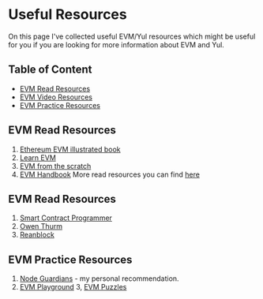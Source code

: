 # Useful Resources
On this page I've collected useful EVM/Yul resources which might be useful for you if you are looking for more information about EVM and Yul.

## Table of Content
* [EVM Read Resources](#evm-read-resources)
* [EVM Video Resources](#evm-video-resources)
* [EVM Practice Resources](#evm-practice-resources)

## EVM Read Resources
1. [Ethereum EVM illustrated book](https://takenobu-hs.github.io/downloads/ethereum_evm_illustrated.pdf)
2. [Learn EVM](https://learnevm.com/chapters/intro/overview)
3. [EVM from the scratch](https://evm-from-scratch.xyz/content/01_intro)
4. [EVM Handbook](https://noxx3xxon.notion.site/The-EVM-Handbook-bb38e175cc404111a391907c4975426d)
More read resources you can find [here](https://www.devpill.me/docs/smart-contract-development/evm-deep-dive/)

## EVM Read Resources
1. [Smart Contract Programmer](https://www.youtube.com/watch?v=vTeav5Rinco&list=PLO5VPQH6OWdVKZKJtTGTB10dDXyMVvPR5)
2. [Owen Thurm](https://www.youtube.com/@0xOwenThurm)
3. [Reanblock](https://www.youtube.com/watch?v=JQ-uSq-HhSU&list=PLkqz4ywkYlzc8ofRCO7MHV6NXOVgPyrJq)

## EVM Practice Resources
1. [Node Guardians](https://nodeguardians.io/) - my personal recommendation.
2. [EVM Playground](https://www.evm.codes/playground)
3, [EVM Puzzles](https://github.com/fvictorio/evm-puzzles)
